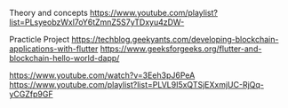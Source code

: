 Theory and concepts
https://www.youtube.com/playlist?list=PLsyeobzWxl7oY6tZmnZ5S7yTDxyu4zDW-

Practicle Project
https://techblog.geekyants.com/developing-blockchain-applications-with-flutter
https://www.geeksforgeeks.org/flutter-and-blockchain-hello-world-dapp/

https://www.youtube.com/watch?v=3Eeh3pJ6PeA
https://www.youtube.com/playlist?list=PLVL9I5xQTSjEXxmjUC-RjQq-yCGZfp9GF
